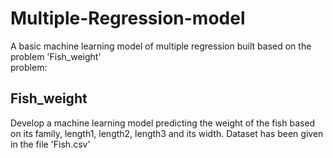 # Multiple-Regression-model
A basic machine learning model of multiple regression built based on the problem 'Fish_weight'
<br>
problem:
<h2> Fish_weight </h2>
Develop a machine learning model predicting the weight of the fish based on its family, length1, length2, length3 and its width.
Dataset has been given in the file 'Fish.csv'
